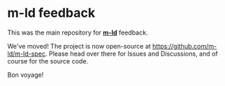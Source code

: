 # **m-ld** feedback
This was the main repository for [**m-ld**](https://m-ld.org/) feedback.

We've moved! The project is now open-source at https://github.com/m-ld/m-ld-spec.
Please head over there for Issues and Discussions, and of course for the source code.

Bon voyage!
